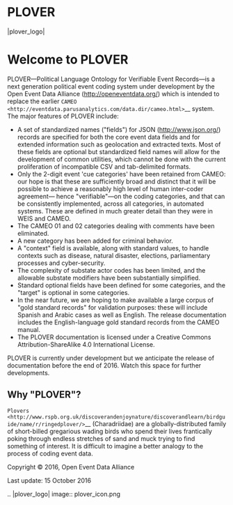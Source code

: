 # PLOVER
|plover\_logo|

Welcome to PLOVER
=================

PLOVER—Political Language Ontology for Verifiable Event Records—is a
next generation political event coding system under development by the
Open Event Data Alliance (http://openeventdata.org/) which is intended
to replace the earlier
`CAMEO <http://eventdata.parusanalytics.com/data.dir/cameo.html>`__
system. The major features of PLOVER include:

-  A set of standardized names ("fields") for JSON
   (http://www.json.org/) records are specified for both the core event
   data fields and for extended information such as geolocation and
   extracted texts. Most of these fields are optional but standardized
   field names will allow for the development of common utilities, which
   cannot be done with the current proliferation of incompatible CSV and
   tab-delimited formats.
-  Only the 2-digit event 'cue categories' have been retained from
   CAMEO: our hope is that these are sufficiently broad and distinct
   that it will be possible to achieve a reasonably high level of human
   inter-coder agreement— hence "verifiable"—on the coding categories,
   and that can be consistently implemented, across all categories, in
   automated systems. These are defined in much greater detail than they
   were in WEIS and CAMEO.
-  The CAMEO 01 and 02 categories dealing with comments have been
   eliminated.
-  A new category has been added for criminal behavior.
-  A "context" field is available, along with standard values, to handle
   contexts such as disease, natural disaster, elections, parliamentary
   processes and cyber-security.
-  The complexity of substate actor codes has been limited, and the
   allowable substate modifiers have been substantially simplified.
-  Standard optional fields have been defined for some categories, and
   the "target" is optional in some categories.
-  In the near future, we are hoping to make available a large corpus of
   "gold standard records" for validation purposes: these will include
   Spanish and Arabic cases as well as English. The release
   documentation includes the English-language gold standard records
   from the CAMEO manual.
-  The PLOVER documentation is licensed under a Creative Commons
   Attribution-ShareAlike 4.0 International License.

PLOVER is currently under development but we anticipate the release of
documentation before the end of 2016. Watch this space for further
developments.

Why "PLOVER"?
-------------

`Plovers <http://www.rspb.org.uk/discoverandenjoynature/discoverandlearn/birdguide/name/r/ringedplover/>`__
(Charadriidae) are a globally-distributed family of short-billed
gregarious wading birds who spend their lives frantically poking through
endless stretches of sand and muck trying to find something of interest.
It is difficult to imagine a better analogy to the process of coding
event data.

Copyright © 2016, Open Event Data Alliance

Last update: 15 October 2016

.. |plover\_logo| image:: plover_icon.png

